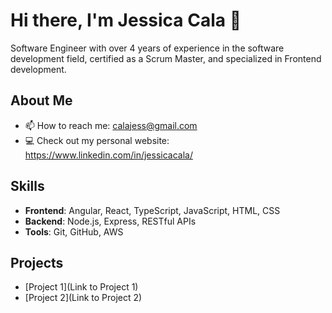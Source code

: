# Hi there, I'm Jessica Cala 👋

Software Engineer with over 4 years of experience in the software development field, certified as a Scrum Master, and specialized in Frontend development.

## About Me

- 📫 How to reach me: calajess@gmail.com
- 💻 Check out my personal website: https://www.linkedin.com/in/jessicacala/

## Skills

- **Frontend**: Angular, React, TypeScript, JavaScript, HTML, CSS
- **Backend**: Node.js, Express, RESTful APIs
- **Tools**: Git, GitHub, AWS

## Projects

- [Project 1](Link to Project 1)
- [Project 2](Link to Project 2)
